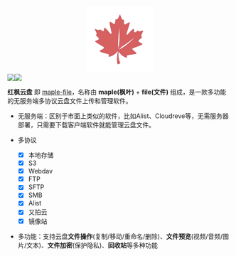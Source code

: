 <div align="center">
<img src="/images/logo.png" width="150" />
</div>
<div align="center" style="display: flex;">
<img src="https://img.shields.io/badge/release-1.0.1-brightgreen.svg">
<img src="https://img.shields.io/badge/license-GPL3.0-blue.svg">
</div>


**红枫云盘** 即 [maple-file](https://github.com/honmaple/maple-file)，名称由 **maple(枫叶)** + **file(文件)** 组成，是一款多功能的无服务端多协议云盘文件上传和管理软件。 

- 无服务端：区别于市面上类似的软件，比如Alist、Cloudreve等，无需服务器部署，只需要下载客户端软件就能管理云盘文件。

- 多协议
  - [X] 本地存储
  - [X] S3
  - [X] Webdav
  - [X] FTP
  - [X] SFTP
  - [X] SMB
  - [X] Alist
  - [X] 又拍云
  - [X] 镜像站

- 多功能：支持云盘**文件操作**(复制/移动/重命名/删除)、**文件预览**(视频/音频/图片/文本)、**文件加密**(保护隐私)、**回收站**等多种功能

